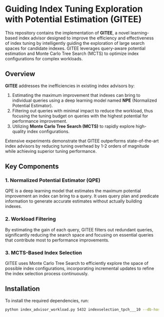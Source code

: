 # Guiding Index Tuning Exploration with Potential Estimation (GITEE)

This repository contains the implementation of **GITEE**, a novel learning-based index advisor designed to improve the efficiency and effectiveness of index tuning by intelligently guiding the exploration of large search spaces for candidate indexes. GITEE leverages query-aware potential estimation and Monte Carlo Tree Search (MCTS) to optimize index configurations for complex workloads.

## Overview

**GITEE** addresses the inefficiencies in existing index advisors by:
1. Estimating the maximum improvement that indexes can bring to individual queries using a deep learning model named **NPE** (Normalized Potential Estimator).
2. Filtering out queries with minimal impact to reduce the workload, thus focusing the tuning budget on queries with the highest potential for performance improvement.
3. Utilizing **Monte Carlo Tree Search (MCTS)** to rapidly explore high-quality index configurations.

Extensive experiments demonstrate that GITEE outperforms state-of-the-art index advisors by reducing tuning overhead by 1-2 orders of magnitude while achieving superior tuning performance.

## Key Components

### 1. Normalized Potential Estimator (QPE)
QPE is a deep learning model that estimates the maximum potential improvement an index can bring to a query. It uses query plan and predicate information to generate accurate estimates without actually building indexes.

### 2. Workload Filtering
By estimating the gain of each query, GITEE filters out redundant queries, significantly reducing the search space and focusing on essential queries that contribute most to performance improvements.

### 3. MCTS-Based Index Selection
GITEE uses Monte Carlo Tree Search to efficiently explore the space of possible index configurations, incorporating incremental updates to refine the index selection process continuously.

## Installation

To install the required dependencies, run:

```bash
python index_advisor_workload.py 5432 indexselection_tpch___10 --db-host 127.0.0.1 --db-user postgres queries.sql --schema public --max-index-num 10 --max-index-storage 3000 --multi-iter-mode --min-improved-rate 0.000002 --driver
